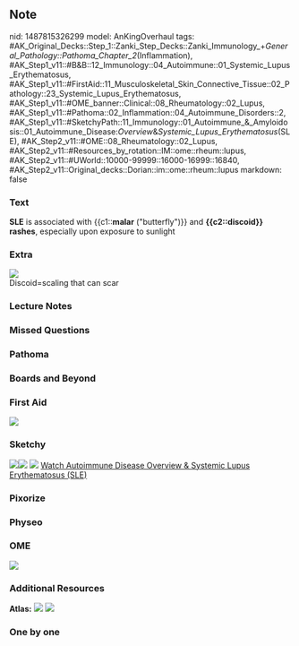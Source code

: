 ## Note
nid: 1487815326299
model: AnKingOverhaul
tags: #AK_Original_Decks::Step_1::Zanki_Step_Decks::Zanki_Immunology_+_General_Pathology::Pathoma_Chapter_2_(Inflammation), #AK_Step1_v11::#B&B::12_Immunology::04_Autoimmune::01_Systemic_Lupus_Erythematosus, #AK_Step1_v11::#FirstAid::11_Musculoskeletal_Skin_Connective_Tissue::02_Pathology::23_Systemic_Lupus_Erythematosus, #AK_Step1_v11::#OME_banner::Clinical::08_Rheumatology::02_Lupus, #AK_Step1_v11::#Pathoma::02_Inflammation::04_Autoimmune_Disorders::2, #AK_Step1_v11::#SketchyPath::11_Immunology::01_Autoimmune_&_Amyloidosis::01_Autoimmune_Disease:_Overview_&_Systemic_Lupus_Erythematosus_(SLE), #AK_Step2_v11::#OME::08_Rheumatology::02_Lupus, #AK_Step2_v11::#Resources_by_rotation::IM::ome::rheum::lupus, #AK_Step2_v11::#UWorld::10000-99999::16000-16999::16840, #AK_Step2_v11::Original_decks::Dorian::im::ome::rheum::lupus
markdown: false

### Text
<div>
  <b>SLE</b> is associated with {{c1::<b>malar</b> ("butterfly")}}
  and <b>{{c2::discoid}}</b> <b>rashes</b>, especially upon
  exposure to sunlight
</div>

### Extra
<img src="paste-745494653436138.jpg">
<div>
  Discoid=scaling that can scar
</div>

### Lecture Notes


### Missed Questions


### Pathoma


### Boards and Beyond


### First Aid
<img src="tmp7swseC.png">

### Sketchy
<img src=
"Screen%20Shot%202019-12-29%20at%208.11.56%20AM.JPG"><img src=
"Screen%20Shot%202019-12-29%20at%208.12.06%20AM.JPG"> <img src=
"immunology-1-1-autoimmune-disease-overview_1566160514431.jpg">
<a href=
"https://dashboard.sketchy.com/study/medical/courses/medical-pathophysiology/units/medical-pathophysiology-immunology/videos/medical-pathophysiology-immunology-autoimmune-and-amyloidosis-autoimmune-disease-overview-and-systemic-lupus-erythematosus-sle?utm_source=anki&utm_medium=partnership&utm_campaign=february_update&utm_content=medical">
Watch Autoimmune Disease Overview & Systemic Lupus Erythematosus
(SLE)</a>

### Pixorize


### Physeo


### OME
<div class="ome-widget">
  <a href=
  "https://onlinemeded.org/spa/rheumatology/lupus/acquire?ref=anki">
  <img src="_OME_AnkiFlashcards_Lesson_2.png"></a>
</div>

### Additional Resources
<b>Atlas:</b> <img src="tmp8vI3jY.png"> <img src=
"paste-3a9f23d4fdcdb085d2c0a327a6abea072a922770.png">

### One by one

